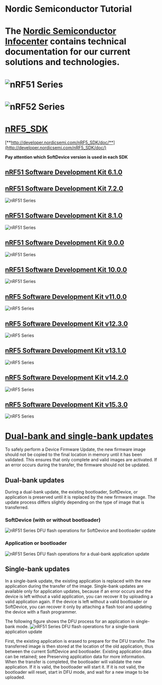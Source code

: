 # Nordic Semiconductor Tutorial



# The [Nordic Semiconductor Infocenter](https://infocenter.nordicsemi.com) contains technical documentation for our current solutions and technologies.



# ![nRF51 Series](res/img/nRF51_Series.PNG)




# ![nRF52 Series](res/img/nRF52_Series.PNG)




# [nRF5_SDK](http://developer.nordicsemi.com/nRF5_SDK/)

[**http://developer.nordicsemi.com/nRF5_SDK/doc/**](http://developer.nordicsemi.com/nRF5_SDK/doc/)

**Pay attention which SoftDevice version is used in each SDK**




## [nRF51 Software Development Kit 6.1.0](http://developer.nordicsemi.com/nRF5_SDK/nRF51_SDK_v6.x.x/doc/6.1.0/)




## [nRF51 Software Development Kit 7.2.0](http://developer.nordicsemi.com/nRF5_SDK/nRF51_SDK_v7.x.x/doc/7.2.0/)
![nRF51 Series](res/img/nRF51_SDK_v7.PNG)




## [nRF51 Software Development Kit 8.1.0](http://developer.nordicsemi.com/nRF5_SDK/nRF51_SDK_v8.x.x/doc/8.1.0/)
![nRF51 Series](res/img/nRF51_SDK_v8.PNG)




## [nRF51 Software Development Kit 9.0.0](http://developer.nordicsemi.com/nRF5_SDK/nRF51_SDK_v9.x.x/doc/9.0.0/)
![nRF51 Series](res/img/nRF51_SDK_v9.PNG)




## [nRF51 Software Development Kit 10.0.0](http://developer.nordicsemi.com/nRF5_SDK/nRF51_SDK_v10.x.x/doc/10.0.0/)
![nRF51 Series](res/img/nRF51_SDK_v10.PNG)




## [nRF5 Software Development Kit v11.0.0](http://developer.nordicsemi.com/nRF5_SDK/nRF5_SDK_v11.x.x/doc/11.0.0/)
![nRF5 Series](res/img/nRF5_SDK_v11.PNG)




## [nRF5 Software Development Kit v12.3.0](http://developer.nordicsemi.com/nRF5_SDK/nRF5_SDK_v12.x.x/doc/12.3.0/)
![nRF5 Series](res/img/nRF5_SDK_v12.PNG)




## [nRF5 Software Development Kit v13.1.0](http://developer.nordicsemi.com/nRF5_SDK/nRF5_SDK_v13.x.x/doc/13.1.0/)
![nRF5 Series](res/img/nRF5_SDK_v13.PNG)




## [nRF5 Software Development Kit v14.2.0](http://developer.nordicsemi.com/nRF5_SDK/nRF5_SDK_v14.x.x/doc/14.2.0/)
![nRF5 Series](res/img/nRF5_SDK_v14.PNG)




## [nRF5 Software Development Kit v15.3.0](http://developer.nordicsemi.com/nRF5_SDK/nRF5_SDK_v15.x.x/doc/15.3.0/)
![nRF5 Series](res/img/nRF5_SDK_v15.PNG)




# [Dual-bank and single-bank updates](http://developer.nordicsemi.com/nRF51_SDK/nRF51_SDK_v8.x.x/doc/8.0.0/s110/html/a00088.html)

To safely perform a Device Firmware Update, the new firmware image should not be copied to the final location in memory until it has been validated. This ensures that only complete and valid images are activated. If an error occurs during the transfer, the firmware should not be updated.




## **Dual-bank updates**

During a dual-bank update, the existing bootloader, SoftDevice, or application is preserved until it is replaced by the new firmware image. The update process differs slightly depending on the type of image that is transferred.

### SoftDevice (with or without bootloader)
![nRF51 Series](res/img/dfu_bootloader_Dual_bank_updates1.svg)
DFU flash operations for SoftDevice and bootloader update

### Application or bootloader
![nRF51 Series](res/img/dfu_bootloader_Dual_bank_updates2.svg)
DFU flash operations for a dual-bank application update




## **Single-bank updates**

In a single-bank update, the existing application is replaced with the new application during the transfer of the image. Single-bank updates are available only for application updates, because if an error occurs and the device is left without a valid application, you can recover it by uploading a valid application again. If the device is left without a valid bootloader or SoftDevice, you can recover it only by attaching a flash tool and updating the device with a flash programmer.

The following figure shows the DFU process for an application in single-bank mode.
![nRF51 Series](res/img/dfu_bootloader_Single_bank_updates1.svg)
DFU flash operations for a single-bank application update

First, the existing application is erased to prepare for the DFU transfer. The transferred image is then stored at the location of the old application, thus between the current SoftDevice and bootloader. Existing application data can be retained; see Preserving application data for more information. When the transfer is completed, the bootloader will validate the new application. If it is valid, the bootloader will start it. If it is not valid, the bootloader will reset, start in DFU mode, and wait for a new image to be uploaded.
